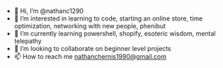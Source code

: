 - 👋 Hi, I’m @nathanc1290
- 👀 I’m interested in learning to code, starting an online store, time optimization, networking with new people, phenibut
- 🌱 I’m currently learning powershell, shopify, esoteric wisdom, mental telepathy 
- 💞️ I’m looking to collaborate on beginner level projects
- 📫 How to reach me nathanchernis1990@gmail.com

<!---
nathanc1290/nathanc1290 is a ✨ special ✨ repository because its `README.md` (this file) appears on your GitHub profile.
You can click the Preview link to take a look at your changes.
--->
